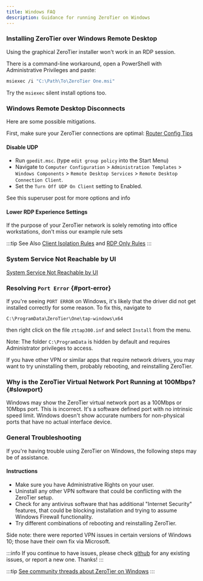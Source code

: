 ```yaml
---
title: Windows FAQ
description: Guidance for running ZeroTier on Windows
---
```


### Installing ZeroTier over Windows Remote Desktop

Using the graphical ZeroTier installer won't work in an RDP session.

There is a command-line workaround, open a PowerShell with Administrative Privileges and paste:

```sh
msiexec /i "C:\Path\To\ZeroTier One.msi"
```

Try the `msiexec` silent install options too.

### Windows Remote Desktop Disconnects

Here are some possible mitigations.

First, make sure your ZeroTier connections are optimal: [Router Config Tips](./routertips.md)

#### Disable UDP

- Run `gpedit.msc`. (type `edit group policy` into the Start Menu)
- Navigate to `Computer Configuration` > `Administration Templates` > `Windows Components` > `Remote Desktop Services` > `Remote Desktop Connection Client`.
- Set the `Turn Off UDP On Client` setting to Enabled.

See this superuser post for more options and info

#### Lower RDP Experience Settings

If the purpose of your ZeroTier network is solely remoting into office workstations, don't miss our example rule sets

:::tip See Also
[Client Isolation Rules](./faq-rules.md#client-isolation) and [RDP Only Rules](./faq-rules.md#remote-desktop-only-rdp-only)
:::

### System Service Not Reachable by UI

[System Service Not Reachable by UI](./windows-service-unreachable)

### Resolving `Port Error` {#port-error}

If you're seeing `PORT ERROR` on Windows, it's likely that the driver did not get installed correctly for some reason.  To fix this, navigate to

`C:\ProgramData\ZeroTier\One\tap-windows\x64`

then right click on the file `zttap300.inf` and select `Install` from the menu.

Note: The folder `C:\ProgramData` is hidden by default and requires Administrator privileges to access.

If you have other VPN or similar apps that require network drivers, you may want to try uninstalling them, probably rebooting, and reinstalling ZeroTier.

### Why is the ZeroTier Virtual Network Port Running at 100Mbps? {#slowport}

Windows may show the ZeroTier virtual network port as a 100Mbps or 10Mbps port. This is incorrect. It's a software defined port with no intrinsic speed limit. Windows doesn't show accurate numbers for non-physical ports that have no actual interface device.

### General Troubleshooting

If you're having trouble using ZeroTier on Windows, the following steps may be of assistance.

#### Instructions

- Make sure you have Administrative Rights on your user.
- Uninstall any other VPN software that could be conflicting with the ZeroTier setup.
- Check for any antivirus software that has additional "Internet Security" features, that could be blocking installation and trying to assume Windows Firewall functionality.
- Try different combinations of rebooting and reinstalling ZeroTier.

Side note: there were reported VPN issues in certain versions of Windows 10; those have their own fix via Microsoft.

:::info
If you continue to have issues, please check [github](https://github.com/zerotier/ZeroTierOne/issues) for any existing issues, or report a new one. Thanks!
:::

:::tip
[See community threads about ZeroTier on Windows](https://discuss.zerotier.com/search?q=windows)
:::
